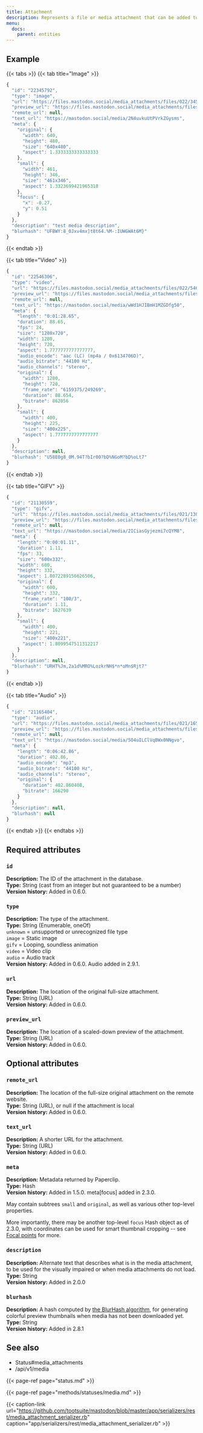 ```yaml
---
title: Attachment
description: Represents a file or media attachment that can be added to a status.
menu:
  docs:
    parent: entities
---
```


## Example

{{< tabs >}}
{{< tab title="Image" >}}
```javascript
{
  "id": "22345792",
  "type": "image",
  "url": "https://files.mastodon.social/media_attachments/files/022/345/792/original/57859aede991da25.jpeg",
  "preview_url": "https://files.mastodon.social/media_attachments/files/022/345/792/small/57859aede991da25.jpeg",
  "remote_url": null,
  "text_url": "https://mastodon.social/media/2N4uvkuUtPVrkZGysms",
  "meta": {
    "original": {
      "width": 640,
      "height": 480,
      "size": "640x480",
      "aspect": 1.3333333333333333
    },
    "small": {
      "width": 461,
      "height": 346,
      "size": "461x346",
      "aspect": 1.3323699421965318
    },
    "focus": {
      "x": -0.27,
      "y": 0.51
    }
  },
  "description": "test media description",
  "blurhash": "UFBWY:8_0Jxv4mx]t8t64.%M-:IUWGWAt6M}"
}
```
{{< endtab >}}

{{< tab title="Video" >}}
```javascript
{
  "id": "22546306",
  "type": "video",
  "url": "https://files.mastodon.social/media_attachments/files/022/546/306/original/dab9a597f68b9745.mp4",
  "preview_url": "https://files.mastodon.social/media_attachments/files/022/546/306/small/dab9a597f68b9745.png",
  "remote_url": null,
  "text_url": "https://mastodon.social/media/wWd1HJIBmH1MZGDfg50",
  "meta": {
    "length": "0:01:28.65",
    "duration": 88.65,
    "fps": 24,
    "size": "1280x720",
    "width": 1280,
    "height": 720,
    "aspect": 1.7777777777777777,
    "audio_encode": "aac (LC) (mp4a / 0x6134706D)",
    "audio_bitrate": "44100 Hz",
    "audio_channels": "stereo",
    "original": {
      "width": 1280,
      "height": 720,
      "frame_rate": "6159375/249269",
      "duration": 88.654,
      "bitrate": 862056
    },
    "small": {
      "width": 400,
      "height": 225,
      "size": "400x225",
      "aspect": 1.7777777777777777
    }
  },
  "description": null,
  "blurhash": "U58E0g8_0M.94T?bIr00?bD%NGoM?bD%oLt7"
}
```
{{< endtab >}}

{{< tab title="GIFV" >}}
```javascript
{
  "id": "21130559",
  "type": "gifv",
  "url": "https://files.mastodon.social/media_attachments/files/021/130/559/original/bc84838f77991326.mp4",
  "preview_url": "https://files.mastodon.social/media_attachments/files/021/130/559/small/bc84838f77991326.png",
  "remote_url": null,
  "text_url": "https://mastodon.social/media/2ICiasGyjezmi7cQYM8",
  "meta": {
    "length": "0:00:01.11",
    "duration": 1.11,
    "fps": 33,
    "size": "600x332",
    "width": 600,
    "height": 332,
    "aspect": 1.8072289156626506,
    "original": {
      "width": 600,
      "height": 332,
      "frame_rate": "100/3",
      "duration": 1.11,
      "bitrate": 1627639
    },
    "small": {
      "width": 400,
      "height": 221,
      "size": "400x221",
      "aspect": 1.8099547511312217
    }
  },
  "description": null,
  "blurhash": "URHT%Jm,2a1d%MRO%LozkrNH$*n*oMn$Rjt7"
}
```
{{< endtab >}}

{{< tab title="Audio" >}}
```javascript
{
  "id": "21165404",
  "type": "audio",
  "url": "https://files.mastodon.social/media_attachments/files/021/165/404/original/a31a4a46cd713cd2.mp3",
  "preview_url": "https://files.mastodon.social/media_attachments/files/021/165/404/small/a31a4a46cd713cd2.mp3",
  "remote_url": null,
  "text_url": "https://mastodon.social/media/5O4uILClVqBWx0NNgvo",
  "meta": {
    "length": "0:06:42.86",
    "duration": 402.86,
    "audio_encode": "mp3",
    "audio_bitrate": "44100 Hz",
    "audio_channels": "stereo",
    "original": {
      "duration": 402.860408,
      "bitrate": 166290
    }
  },
  "description": null,
  "blurhash": null
}
```
{{< endtab >}}
{{< endtabs >}}

## Required attributes

### `id` <a id="id"></a>

**Description:** The ID of the attachment in the database.\
**Type:** String \(cast from an integer but not guaranteed to be a number\)\
**Version history:** Added in 0.6.0.

### `type` <a id="type"></a>

**Description:** The type of the attachment.\
**Type:** String \(Enumerable, oneOf\)\
`unknown` = unsupported or unrecognized file type\
`image` = Static image\
`gifv` = Looping, soundless animation\
`video` = Video clip\
`audio` = Audio track\
**Version history:** Added in 0.6.0. Audio added in 2.9.1.

### `url` <a id="url"></a>

**Description:** The location of the original full-size attachment.\
**Type:** String \(URL\)\
**Version history:** Added in 0.6.0.

### `preview_url` <a id="preview_url"></a>

**Description:** The location of a scaled-down preview of the attachment.\
**Type:** String \(URL\)\
**Version history:** Added in 0.6.0.

## Optional attributes

### `remote_url` <a id="remote_url"></a>

**Description:** The location of the full-size original attachment on the remote website.\
**Type:** String \(URL\), or null if the attachment is local\
**Version history:** Added in 0.6.0.

### `text_url` <a id="text_url"></a>

**Description:** A shorter URL for the attachment.\
**Type:** String \(URL\)\
**Version history:** Added in 0.6.0.

### `meta` <a id="meta"></a>

**Description:** Metadata returned by Paperclip.\
**Type:** Hash\
**Version history:** Added in 1.5.0. meta\[focus\] added in 2.3.0.

May contain subtrees `small` and `original`, as well as various other top-level properties.

More importantly, there may be another top-level `focus` Hash object as of 2.3.0, with coordinates can be used for smart thumbnail cropping -- see [Focal points](../methods/statuses/media.md#focal-points) for more.

### `description` <a id="description"></a>

**Description:** Alternate text that describes what is in the media attachment, to be used for the visually impaired or when media attachments do not load.\
**Type:** String\
**Version history:** Added in 2.0.0

### `blurhash` <a id="blurhash"></a>

**Description:** A hash computed by [the BlurHash algorithm](https://github.com/woltapp/blurhash), for generating colorful preview thumbnails when media has not been downloaded yet.\
**Type:** String\
**Version history:** Added in 2.8.1

## See also

* Status\#media\_attachments
* /api/v1/media

{{< page-ref page="status.md" >}}

{{< page-ref page="methods/statuses/media.md" >}}

{{< caption-link url="https://github.com/tootsuite/mastodon/blob/master/app/serializers/rest/media_attachment_serializer.rb" caption="app/serializers/rest/media\_attachment\_serializer.rb" >}}





